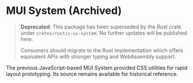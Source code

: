 # MUI System (Archived)

> **Deprecated**: This package has been superseded by the Rust crate under
> `crates/rustic-ui-system`.  No further updates will be published here.
>
> Consumers should migrate to the Rust implementation which offers equivalent
> APIs with stronger typing and WebAssembly support.

The previous JavaScript-based MUI System provided CSS utilities for rapid
layout prototyping.  Its source remains available for historical reference.
